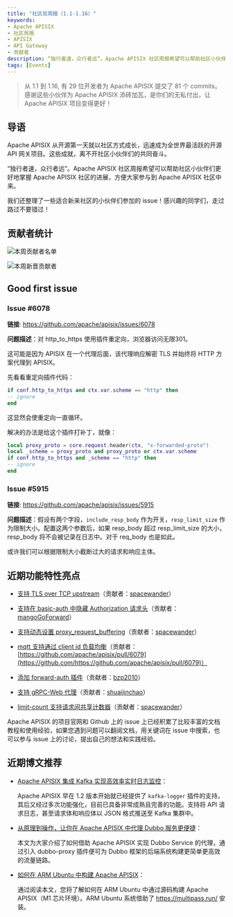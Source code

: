```yaml
---
title: "社区双周报（1.1-1.16）"
keywords: 
- Apache APISIX
- 社区周报
- APISIX
- API Gateway
- 贡献者
description: “独行者速，众行者远”。Apache APISIX 社区周报希望可以帮助社区小伙伴们更好地掌握 Apache APISIX 社区的每周进展，方便大家参与到 Apache APISIX 社区中来。
tags: [Events]
---
```


> 从 1.1 到 1.16, 有 29 位开发者为 Apache APISIX 提交了 81 个 commits。感谢这些小伙伴为 Apache APISIX 添砖加瓦，是你们的无私付出，让 Apache APISIX 项目变得更好！

<!--truncate-->

## 导语

Apache APISIX 从开源第一天就以社区方式成长，迅速成为全世界最活跃的开源 API 网关项目。这些成就，离不开社区小伙伴们的共同奋斗。

“独行者速，众行者远”。Apache APISIX 社区周报希望可以帮助社区小伙伴们更好地掌握 Apache APISIX 社区的进展，方便大家参与到 Apache APISIX 社区中来。

我们还整理了一些适合新来社区的小伙伴们参加的 issue！感兴趣的同学们，走过路过不要错过！

## 贡献者统计

![本周贡献者名单](https://static.apiseven.com/202108/1642497489523-6ecc24de-b678-40cb-9211-f6b7c4a042af.png)

![本周新晋贡献者](https://static.apiseven.com/202108/1642497489549-c7a58466-2819-424f-a6db-416ecdb96f7c.png)

## Good first issue

### Issue #6078

**链接**: https://github.com/apache/apisix/issues/6078

**问题描述**：对 http_to_https 使用插件重定向，浏览器访问无限301。

这可能是因为 APISIX 在一个代理后面，该代理响应解密 TLS 并始终将 HTTP 方案代理到 APISIX。

先看看重定向插件代码：

```Lua
if conf.http_to_https and ctx.var.scheme == "http" then
-- ignore
end
```

这显然会使重定向一直循环。

解决的办法是给这个插件打补丁，就像：

```Lua
local proxy_proto = core.request.header(ctx, "x-forwarded-proto")
local _scheme = proxy_proto and proxy_proto or ctx.var.scheme
if conf.http_to_https and _scheme == "http" then
-- ignore
end
```

### Issue #5915

**链接**: https://github.com/apache/apisix/issues/5915

**问题描述**：假设有两个字段，`include_resp_body` 作为开关，`resp_limit_size` 作为限制大小。配置这两个参数后，如果 resp_body 超过 resp_limit_size 的大小，resp_body 将不会被记录在日志中。对于 req_body 也是如此。

或许我们可以根据限制大小截断过大的请求和响应主体。

## 近期功能特性亮点

- [支持 TLS over TCP upstream](https://github.com/apache/apisix/pull/6030)（贡献者：[spacewander](https://github.com/spacewander)）

- [支持在 basic-auth 中隐藏 Authorization 请求头](https://github.com/apache/apisix/pull/6039)（贡献者：[mangoGoForward](https://github.com/mangoGoForward)）

- [支持动态设置 proxy_request_buffering](https://github.com/apache/apisix/pull/6075)（贡献者：[spacewander](https://github.com/spacewander)）

- [mqtt 支持通过 client id 负载均衡](https://github.com/apache/apisix/pull/6079)（贡献者：[https://github.com/apache/apisix/pull/6079](https://github.com/https://github.com/apache/apisix/pull/6079)）

- [添加 forward-auth 插件](https://github.com/apache/apisix/pull/6037)（贡献者：[bzp2010](https://github.com/bzp2010)）

- [支持 gRPC-Web 代理](https://github.com/apache/apisix/pull/5964)（贡献者：[shuaijinchao](https://github.com/shuaijinchao)）

- [limit-count 支持请求间共享计数器](https://github.com/apache/apisix/pull/5984)（贡献者：[spacewander](https://github.com/spacewander)）

Apache APISIX 的项目官网和 Github 上的 issue 上已经积累了比较丰富的文档教程和使用经验，如果您遇到问题可以翻阅文档，用关键词在 issue 中搜索，也可以参与 issue 上的讨论，提出自己的想法和实践经验。

## 近期博文推荐

- [Apache APISIX 集成 Kafka 实现高效率实时日志监控](https://apisix.apache.org/zh/blog/2022/01/17/apisix-kafka-integration/)：

  Apache APISIX 早在 1.2 版本开始就已经提供了 `kafka-logger` 插件的支持，其后又经过多次功能强化，目前已具备非常成熟且完善的功能。支持将 API 请求日志，甚至请求体和响应体以 JSON 格式推送至 Kafka 集群中。

- [从原理到操作，让你在 Apache APISIX 中代理 Dubbo 服务更便捷](https://apisix.apache.org/zh/blog/2022/01/13/how-to-proxy-dubbo-in-apache-apisix)：

  本文为大家介绍了如何借助 Apache APISIX 实现 Dubbo Service 的代理，通过引入 dubbo-proxy 插件便可为 Dubbo 框架的后端系统构建更简单更高效的流量链路。

- [如何在 ARM Ubuntu 中构建 Apache APISIX](https://apisix.apache.org/zh/blog/2022/01/11/building-apisix-in-ubuntu-for-arm)：

  通过阅读本文，您将了解如何在 ARM Ubuntu 中通过源码构建 Apache APISIX（M1 芯片环境）。ARM Ubuntu 系统借助了 https://multipass.run/ 安装。
